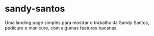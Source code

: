 # sandy-santos
Uma landing page simples para mostrar o trabalho da Sandy Santos, pedicure e manicure, com algumas features bacanas.
